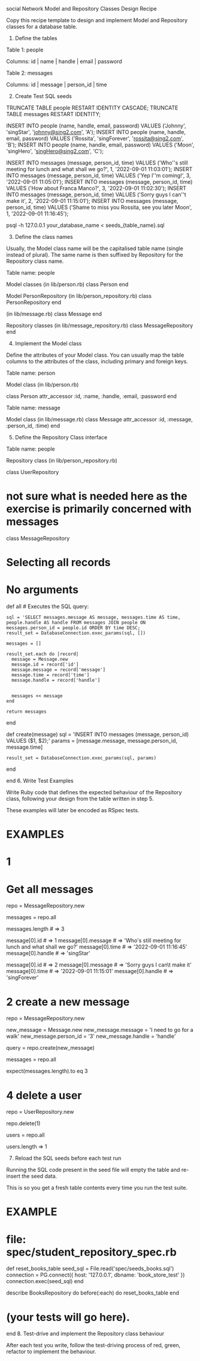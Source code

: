 social Network Model and Repository Classes Design Recipe

Copy this recipe template to design and implement Model and Repository classes for a database table.

1. Define the tables

Table 1: people

Columns:
id | name | handle | email | password

Table 2: messages

Columns: 
id | message | person_id | time 


2. Create Test SQL seeds

TRUNCATE TABLE people RESTART IDENTITY CASCADE;
TRUNCATE TABLE messages RESTART IDENTITY; 

INSERT INTO people (name, handle, email, password) VALUES ('Johnny', 'singStar', 'johnny@sing2.com', 'A');
INSERT INTO people (name, handle, email, password) VALUES ('Rossita', 'singForever', 'rossita@sing2.com', 'B');
INSERT INTO people (name, handle, email, password) VALUES ('Moon', 'singHero', 'singHero@sing2.com', 'C');

INSERT INTO messages (message, person_id, time) VALUES ('Who''s still meeting for lunch and what shall we go?', 1, '2022-09-01 11:03:01');
INSERT INTO messages (message, person_id, time) VALUES ('Yep I''m coming!', 3, '2022-09-01 11:05:01');
INSERT INTO messages (message, person_id, time) VALUES ('How about Franca Manco?', 3, '2022-09-01 11:02:30');
INSERT INTO messages (message, person_id, time) VALUES ('Sorry guys I can''t make it', 2, '2022-09-01 11:15:01');
INSERT INTO messages (message, person_id, time) VALUES ('Shame to miss you Rossita, see you later Moon', 1, '2022-09-01 11:16:45');

psql -h 127.0.0.1 your_database_name < seeds_{table_name}.sql



3. Define the class names

Usually, the Model class name will be the capitalised table name (single instead of plural). The same name is then suffixed by Repository for the Repository class name.

Table name: people

Model classes
(in lib/person.rb)
class Person
end

Model PersonRepository
(in lib/person_repository.rb)
class PersonRepository
end

(in lib/message.rb)
class Message
end

Repository classes
(in lib/message_repository.rb)
class MessageRepository
end


4. Implement the Model class

Define the attributes of your Model class. You can usually map the table columns to the attributes of the class, including primary and foreign keys.

Table name: person

Model class
(in lib/person.rb)

class Person
  attr_accessor :id, :name, :handle, :email, :password
end

Table name: message

Model class
(in lib/message.rb)
class Message
  attr_accessor :id, :message, :person_id, :time)
end

5. Define the Repository Class interface


Table name: people

Repository class
(in lib/person_repository.rb)

class UserRepository

  # not sure what is needed here as the exercise is primarily concerned with messages


class MessageRepository

  # Selecting all records
  # No arguments

  def all
    # Executes the SQL query:

    sql = 'SELECT messages.message AS message, messages.time AS time, people.handle AS handle FROM messages JOIN people ON messages.person_id = people.id ORDER BY time DESC;
    result_set = DatabaseConnection.exec_params(sql, [])
    
    messages = []

    result_set.each do |record|
      message = Message.new
      message.id = record['id']
      message.message = record['message']
      message.time = record['time']
      message.handle = record['handle']
    

      messages << message
    end

    return messages
  end

  def create(message)
    sql = 'INSERT INTO messages (message, person_id) VALUES ($1, $2);'
    params = [message.message, message.person_id, message.time]

    result_set = DatabaseConnection.exec_params(sql, params)
  end

  <!-- def delete(id)
    sql = 'DELETE FROM posts WHERE id = $1;'
    params = [id]

    result_set = DatabaseConnection.exec_params(sql, params)
  end -->

end
6. Write Test Examples

Write Ruby code that defines the expected behaviour of the Repository class, following your design from the table written in step 5.

These examples will later be encoded as RSpec tests.

# EXAMPLES

# 1
# Get all messages

repo = MessageRepository.new

messages = repo.all

messages.length # =>  3

message[0].id # =>  1
message[0].message # =>  'Who\'s still meeting for lunch and what shall we go?'
message[0].time # => '2022-09-01 11:16:45'
message[0].handle # =>  'singStar'

message[0].id # =>  2
message[0].message # =>  'Sorry guys I can\t make it'
message[0].time # => '2022-09-01 11:15:01'
message[0].handle # =>  'singForever'


# 2 create a new message

repo = MessageRepository.new

new_message = Message.new
new_message.message = 'I need to go for a walk'
new_message.person_id = '3'
new_message.handle = 'handle'

query = repo.create(new_message)

messages = repo.all

expect(messages.length).to eq 3

# 4 delete a user

repo = UserRepository.new

repo.delete(1)

users = repo.all

users.length => 1


7. Reload the SQL seeds before each test run

Running the SQL code present in the seed file will empty the table and re-insert the seed data.

This is so you get a fresh table contents every time you run the test suite.

# EXAMPLE

# file: spec/student_repository_spec.rb

def reset_books_table
  seed_sql = File.read('spec/seeds_books.sql')
  connection = PG.connect({ host: '127.0.0.1', dbname: 'book_store_test' })
  connection.exec(seed_sql)
end

describe BooksRepository do
  before(:each) do 
    reset_books_table
  end

  # (your tests will go here).
end
8. Test-drive and implement the Repository class behaviour

After each test you write, follow the test-driving process of red, green, refactor to implement the behaviour.